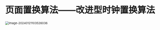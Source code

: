 # 页面置换算法——改进型时钟置换算法

<img src="https://cvp.oss-cn-shanghai.aliyuncs.com/picgo/202401211035174.png" alt="image-20240121103526036" style="zoom: 67%;" />
